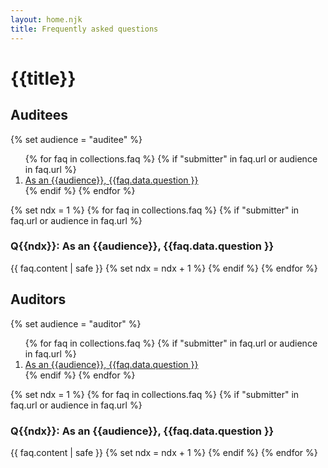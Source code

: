 ```yaml
---
layout: home.njk
title: Frequently asked questions
---
```


# {{title}}

## Auditees

{% set audience = "auditee" %}


<ol>
{% for faq in collections.faq %}
    {% if "submitter" in faq.url or audience in faq.url %}
        <li><a href="#{{ faq.url | hashcode }}">As an {{audience}}, {{faq.data.question }}</a></li>
    {% endif %}
{% endfor %}
</ol>

{% set ndx = 1 %}
{% for faq in collections.faq %}
    {% if "submitter" in faq.url or audience in faq.url %}
        <h3 id="{{ faq.url | hashcode }}">Q{{ndx}}: As an {{audience}}, {{faq.data.question }}</h3>
        {{ faq.content | safe }}
    {% set ndx = ndx + 1 %}
    {% endif %}
{% endfor %}

## Auditors

{% set audience = "auditor" %}
<ol>
{% for faq in collections.faq %}
    {% if "submitter" in faq.url or audience in faq.url %}
        <li><a href="#{{ faq.url | hashcode }}">As an {{audience}}, {{faq.data.question }}</a></li>
    {% endif %}
{% endfor %}
</ol>

{% set ndx = 1 %}
{% for faq in collections.faq %}
    {% if "submitter" in faq.url or audience in faq.url %}
        <h3 id="">Q{{ndx}}: As an {{audience}}, {{faq.data.question }}</h3>
        {{ faq.content | safe }}
    {% set ndx = ndx + 1 %}
    {% endif %}
{% endfor %}

